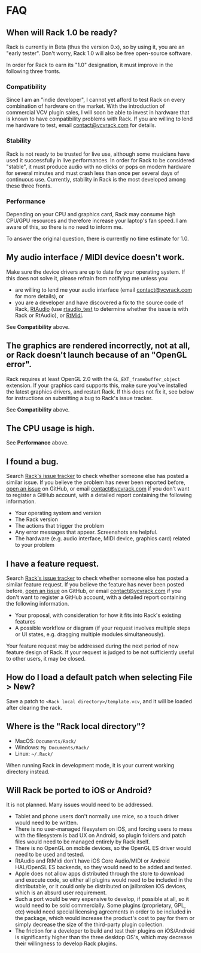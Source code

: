 # FAQ

## When will Rack 1.0 be ready?

Rack is currently in Beta (thus the version 0.x), so by using it, you are an "early tester".
Don't worry, Rack 1.0 will also be free open-source software.

In order for Rack to earn its "1.0" designation, it must improve in the following three fronts.

### Compatibility
Since I am an "indie developer", I cannot yet afford to test Rack on every combination of hardware on the market.
With the introduction of commercial VCV plugin sales, I will soon be able to invest in hardware that is known to have compatibility problems with Rack.
If you are willing to lend me hardware to test, email contact@vcvrack.com for details.

### Stability
Rack is not ready to be trusted for live use, although some musicians have used it successfully in live performances.
In order for Rack to be considered "stable", it must produce audio with no clicks or pops on modern hardware for several minutes and must crash less than once per several days of continuous use.
Currently, stability in Rack is the most developed among these three fronts.

### Performance
Depending on your CPU and graphics card, Rack may consume high CPU/GPU resources and therefore increase your laptop's fan speed.
I am aware of this, so there is no need to inform me.

To answer the original question, there is currently no time estimate for 1.0.

## My audio interface / MIDI device doesn't work.

Make sure the device drivers are up to date for your operating system.
If this does not solve it, please refrain from notifying me unless you
- are willing to lend me your audio interface (email contact@vcvrack.com for more details), or
- you are a developer and have discovered a fix to the source code of Rack, [RtAudio](https://github.com/thestk/rtaudio) (use [rtaudio_test](https://github.com/AndrewBelt/rtaudio_test) to determine whether the issue is with Rack or RtAudio), or [RtMidi](https://github.com/thestk/rtmidi).

See **Compatibility** above.

## The graphics are rendered incorrectly, not at all, or Rack doesn't launch because of an "OpenGL error".

Rack requires at least OpenGL 2.0 with the `GL_EXT_framebuffer_object` extension.
If your graphics card supports this, make sure you've installed the latest graphics drivers, and restart Rack.
If this does not fix it, see below for instructions on submitting a bug to Rack's issue tracker.

See **Compatibility** above.

## The CPU usage is high.

See **Performance** above.

## I found a bug.

Search [Rack's issue tracker](https://github.com/VCVRack/Rack/issues?q=is%3Aissue) to check whether someone else has posted a similar issue.
If you believe the problem has never been reported before, [open an issue](https://github.com/VCVRack/Rack/issues/new/choose) on GitHub, or email contact@vcvrack.com if you don't want to register a GitHub account, with a detailed report containing the following information.

- Your operating system and version
- The Rack version
- The actions that trigger the problem
- Any error messages that appear. Screenshots are helpful.
- The hardware (e.g. audio interface, MIDI device, graphics card) related to your problem

## I have a feature request.

Search [Rack's issue tracker](https://github.com/VCVRack/Rack/issues?q=is%3Aissue) to check whether someone else has posted a similar feature request.
If you believe the feature has never been posted before, [open an issue](https://github.com/VCVRack/Rack/issues/new/choose) on GitHub, or email contact@vcvrack.com if you don't want to register a GitHub account, with a detailed report containing the following information.

- Your proposal, with consideration for how it fits into Rack's existing features
- A possible workflow or diagram (if your request involves multiple steps or UI states, e.g. dragging multiple modules simultaneously).

Your feature request may be addressed during the next period of new feature design of Rack.
If your request is judged to be not sufficiently useful to other users, it may be closed.

## How do I load a default patch when selecting File > New?

Save a patch to `<Rack local directory>/template.vcv`, and it will be loaded after clearing the rack.

## Where is the "Rack local directory"?

- MacOS: `Documents/Rack/`
- Windows: `My Documents/Rack/`
- Linux: `~/.Rack/`

When running Rack in development mode, it is your current working directory instead.

## Will Rack be ported to iOS or Android?

It is not planned. Many issues would need to be addressed.
- Tablet and phone users don't normally use mice, so a touch driver would need to be written.
- There is no user-managed filesystem on iOS, and forcing users to mess with the filesystem is bad UX on Android, so plugin folders and patch files would need to be managed entirely by Rack itself.
- There is no OpenGL on mobile devices, so the OpenGL ES driver would need to be used and tested.
- RtAudio and RtMidi don't have iOS Core Audio/MIDI or Android HAL/OpenSL ES backends, so they would need to be added and tested.
- Apple does not allow apps distributed through the store to download and execute code, so either all plugins would need to be included in the distributable, or it could only be distributed on jailbroken iOS devices, which is an absurd user requirement.
- Such a port would be very expensive to develop, if possible at all, so it would need to be sold commercially. Some plugins (proprietary, GPL, etc) would need special licensing agreements in order to be included in the package, which would increase the product's cost to pay for them or simply decrease the size of the third-party plugin collection.
- The friction for a developer to build and test their plugins on iOS/Android is significantly higher than the three desktop OS's, which may decrease their willingness to develop Rack plugins.
